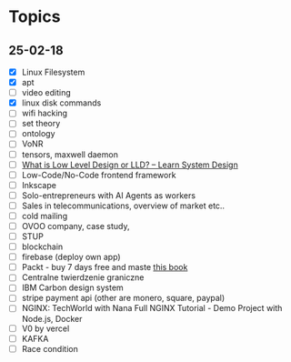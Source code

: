 # Topics
## 25-02-18
- [x] Linux Filesystem
- [x] apt
- [ ] video editing
- [x] linux disk commands
- [ ] wifi hacking
- [ ] set theory
- [ ] ontology
- [ ] VoNR
- [ ] tensors, maxwell daemon
- [ ] [What is Low Level Design or LLD? – Learn System Design](https://www.geeksforgeeks.org/what-is-low-level-design-or-lld-learn-system-design/)
- [ ] Low-Code/No-Code frontend framework
- [ ] Inkscape
- [ ] Solo-entrepreneurs with AI Agents as workers
- [ ] Sales in telecommunications, overview of market etc..
- [ ] cold mailing
- [ ] OVOO company, case study, 
- [ ] STUP
- [ ] blockchain
- [ ] firebase (deploy own app)
- [ ] Packt - buy 7 days free and maste [this book](https://www.packtpub.com/en-us/product/hands-on-system-programming-with-go-9781789804072)
- [ ] Centralne twierdzenie graniczne
- [ ] IBM Carbon design system
- [ ] stripe payment api (other are monero, square, paypal)
- [ ] NGINX: TechWorld with Nana Full NGINX Tutorial - Demo Project with Node.js, Docker
- [ ] V0 by vercel
- [ ] KAFKA
- [ ] Race condition
